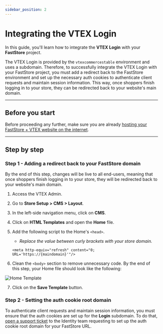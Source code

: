 ```yaml
---
sidebar_position: 2
---
```


# Integrating the VTEX Login

In this guide, you'll learn how to integrate the **VTEX Login** with your **FastStore** project.

The VTEX Login is provided by the `vtexcommercestable` environment and uses a subdomain. Therefore, to successfully integrate the VTEX Login with your FastStore project, you must add a redirect back to the FastStore environment and set up the necessary auth cookies to authenticate client requests and maintain session information. This way, once shoppers finish logging in to your store, they can be redirected back to your website's main domain.

---

## Before you start

Before proceeding any further, make sure you are already [hosting your FastStore + VTEX website on the internet](/how-to-guides/platform-integration/vtex/hosting-a-faststore-vtex-website).

---

## Step by step

### Step 1 - Adding a redirect back to your FastStore domain

By the end of this step, changes will be live to all end-users, meaning that once shoppers finish logging in to your store, they will be redirected back to your website's main domain.

1. Access the VTEX Admin.
2. Go to **Store Setup > CMS > Layout**.
3. In the left-side navigation menu, click on **CMS**.
4. Click on **HTML Templates** and open the **Home** file.
5. Add the following script to the Home's `<head>`.
   - *Replace the value between curly brackets with your store domain.*
   
   ```xhtml
   <meta http-equiv="refresh" content="0; URL='https://{maindomain}'"/>
   ```

6. Clean the `<body>` section to remove unnecessary code. By the end of this step, your Home file should look like the following:

  ![Home Template](/img/how-to-guides/home-template.png)

7. Click on the **Save Template** button.

### Step 2 - Setting the auth cookie root domain 

To authenticate client requests and maintain session information, you must ensure that the auth cookies are set up for the **Login** subdomain. To do that, [open a support ticket](https://help-tickets.vtex.com/smartlink/sso/login/zendesk) to the Identity team requesting to set up the auth cookie root domain for your FastStore URL.
